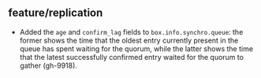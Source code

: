 ## feature/replication

* Added the `age` and `confirm_lag` fields to `box.info.synchro.queue`: the
  former shows the time that the oldest entry currently present in the queue has
  spent waiting for the quorum, while the latter shows the time that the latest
  successfully confirmed entry waited for the quorum to gather (gh-9918).
